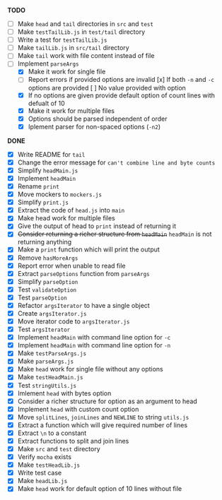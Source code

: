 **TODO**

- [ ] Make `head` and `tail` directories in `src` and `test`
- [ ] Make `testTailLib.js` in `test/tail` directory
- [ ] Write a test for `testTailLib.js`
- [ ] Make `tailLib.js` in `src/tail` directory
- [ ] Make `tail` work with file content instead of file
- [ ] Implement `parseArgs`
  - [x] Make it work for single file
  - [ ] Report errors if provided options are invalid
      [x] If both `-n` and `-c` options are provided
      [ ] No value provided with option
  - [x] If no options are given provide default option of count lines with defualt of 10
  - [x] Make it work for multiple files
  - [x] Options should be parsed independent of order
  - [x] Iplement parser for non-spaced options (`-n2`)

**DONE**

- [x] Write README for `tail`
- [x] Change the error message for `can't combine line and byte counts`
- [x] Simplify `headMain.js`
- [x] Implement `headMain`
- [x] Rename `print`
- [x] Move mockers to `mockers.js`
- [x] Simplify `print.js`
- [x] Extract the code of `head.js` into `main`
- [x] Make head work for multiple files
- [x] Give the output of head to `print` instead of returning it
- [x] ~~Consider returning a richer structure from `headMain`~~ `headMain` is not returning anything
- [x] Make a `print` function which will print the output
- [x] Remove `hasMoreArgs`
- [x] Report error when unable to read file
- [x] Extract `parseOptions` function from `parseArgs`
- [x] Simplify `parseOption`
- [x] Test `validateOption`
- [x] Test `parseOption`
- [x] Refactor `argsIterator` to have a single object
- [x] Create `argsIterator.js`
- [x] Move iterator code to `argsIterator.js`
- [x] Test `argsIterator`
- [x] Implement `headMain` with command line option for `-c`
- [x] Implement `headMain` with command line option for `-n`
- [x] Make `testParseArgs.js`
- [x] Make `parseArgs.js`
- [x] Make `head` work for single file without any options
- [x] Make `testHeadMain.js`
- [x] Test `stringUtils.js`
- [x] Imlement `head` with bytes option
- [x] Consider a richer structure for option as an argument to head
- [x] Implement `head` with custom count option
- [x] Move `splitLines`, `joinLines` and `NEWLINE` to string `utils.js`
- [x] Extract a function which will give required number of lines
- [x] Extract `\n` to a constant
- [x] Extract functions to split and join lines
- [x] Make `src` and `test` directory 
- [x] Verify `mocha` exists
- [x] Make `testHeadLib.js`
- [x] Write test case
- [x] Make `headLib.js`
- [x] Make `head` work for default option of 10 lines without file
